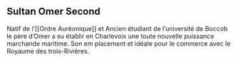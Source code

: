 ## Sultan Omer Second
Natif de l’[[Ordre Auréonique]] et Ancien étudiant de l’université de Boccob le père d’Omer a su établir en Charlevoix une toute nouvelle puissance marchande maritime. Son em placement et idéale pour le commerce avec le Royaume des trois-Rivières.
